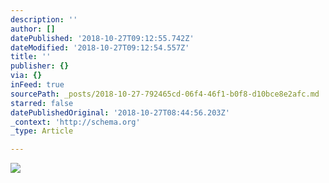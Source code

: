 ```yaml
---
description: ''
author: []
datePublished: '2018-10-27T09:12:55.742Z'
dateModified: '2018-10-27T09:12:54.557Z'
title: ''
publisher: {}
via: {}
inFeed: true
sourcePath: _posts/2018-10-27-792465cd-06f4-46f1-b0f8-d10bce8e2afc.md
starred: false
datePublishedOriginal: '2018-10-27T08:44:56.203Z'
_context: 'http://schema.org'
_type: Article

---
```

![](https://the-grid-user-content.s3-us-west-2.amazonaws.com/c9c2405a-07ad-4a15-84fe-21464587c2dc.jpg)